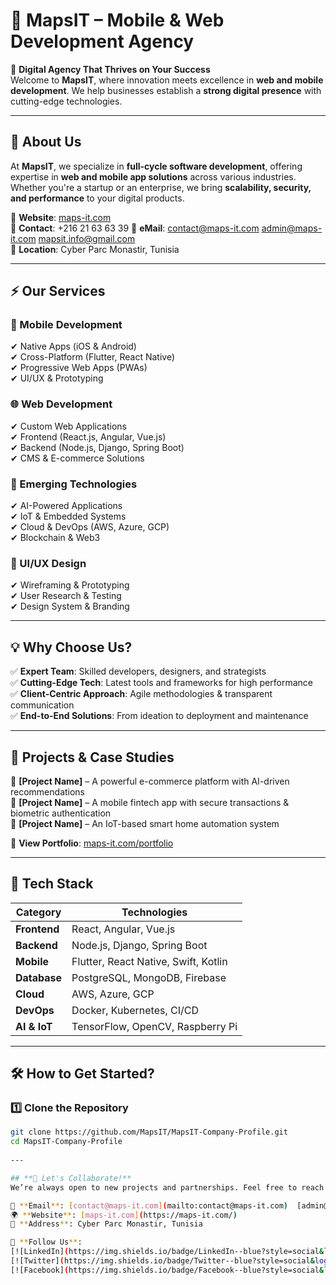 # **📌 MapsIT – Mobile & Web Development Agency**  

🚀 **Digital Agency That Thrives on Your Success**  
Welcome to **MapsIT**, where innovation meets excellence in **web and mobile development**. We help businesses establish a **strong digital presence** with cutting-edge technologies.  

---

## **📖 About Us**  
At **MapsIT**, we specialize in **full-cycle software development**, offering expertise in **web and mobile app solutions** across various industries. Whether you're a startup or an enterprise, we bring **scalability, security, and performance** to your digital products.

🔹 **Website**: [maps-it.com](https://maps-it.com/)  
🔹 **Contact**: +216 21 63 63 39
🔹 **eMail**: [contact@maps-it.com](mailto:contact@maps-it.com)  [admin@maps-it.com](mailto:admin@maps-it.com)  [mapsit.info@gmail.com](mailto:mapsit.info@gmail.com)  
🔹 **Location**: Cyber Parc Monastir, Tunisia  

---

## **⚡ Our Services**  
### **📱 Mobile Development**
✔ Native Apps (iOS & Android)  
✔ Cross-Platform (Flutter, React Native)  
✔ Progressive Web Apps (PWAs)  
✔ UI/UX & Prototyping  

### **🌐 Web Development**  
✔ Custom Web Applications  
✔ Frontend (React.js, Angular, Vue.js)  
✔ Backend (Node.js, Django, Spring Boot)  
✔ CMS & E-commerce Solutions  

### **🚀 Emerging Technologies**  
✔ AI-Powered Applications  
✔ IoT & Embedded Systems  
✔ Cloud & DevOps (AWS, Azure, GCP)  
✔ Blockchain & Web3  

### **🎨 UI/UX Design**  
✔ Wireframing & Prototyping  
✔ User Research & Testing  
✔ Design System & Branding  

---

## **💡 Why Choose Us?**  
✅ **Expert Team**: Skilled developers, designers, and strategists  
✅ **Cutting-Edge Tech**: Latest tools and frameworks for high performance  
✅ **Client-Centric Approach**: Agile methodologies & transparent communication  
✅ **End-to-End Solutions**: From ideation to deployment and maintenance  

---

## **📂 Projects & Case Studies**  
🌟 **[Project Name]** – A powerful e-commerce platform with AI-driven recommendations  
🌟 **[Project Name]** – A mobile fintech app with secure transactions & biometric authentication  
🌟 **[Project Name]** – An IoT-based smart home automation system  

💼 **View Portfolio**: [maps-it.com/portfolio](https://maps-it.com/)  

---

## **🔧 Tech Stack**  
| **Category**      | **Technologies** |
|------------------|----------------|
| **Frontend**     | React, Angular, Vue.js |
| **Backend**      | Node.js, Django, Spring Boot |
| **Mobile**       | Flutter, React Native, Swift, Kotlin |
| **Database**     | PostgreSQL, MongoDB, Firebase |
| **Cloud**        | AWS, Azure, GCP |
| **DevOps**       | Docker, Kubernetes, CI/CD |
| **AI & IoT**     | TensorFlow, OpenCV, Raspberry Pi |

---

## **🛠️ How to Get Started?**  
### 1️⃣ Clone the Repository  
```sh
git clone https://github.com/MapsIT/MapsIT-Company-Profile.git
cd MapsIT-Company-Profile
 
---

## **🤝 Let's Collaborate!**  
We’re always open to new projects and partnerships. Feel free to reach out!  

📩 **Email**: [contact@maps-it.com](mailto:contact@maps-it.com)  [admin@maps-it.com](mailto:admin@maps-it.com)  [mapsit.info@gmail.com](mailto:mapsit.info@gmail.com) 
🌍 **Website**: [maps-it.com](https://maps-it.com/)  
📍 **Address**: Cyber Parc Monastir, Tunisia  

💬 **Follow Us**:  
[![LinkedIn](https://img.shields.io/badge/LinkedIn--blue?style=social&logo=linkedin)](https://www.linkedin.com/company/mapsit)  
[![Twitter](https://img.shields.io/badge/Twitter--blue?style=social&logo=twitter)](https://twitter.com/mapsit)  
[![Facebook](https://img.shields.io/badge/Facebook--blue?style=social&logo=facebook)](https://facebook.com/mapsit)  
